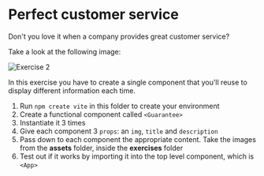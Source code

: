 # Perfect customer service

Don't you love it when a company provides great customer service?

Take a look at the following image:

![Exercise 2](../../assets/exercises/exercise2.png)

In this exercise you have to create a single component that you'll reuse to display different information each time.

1. Run `npm create vite` in this folder to create your environment
2. Create a functional component called `<Guarantee>`
3. Instantiate it 3 times
4. Give each component 3 `props`: an `img`, `title` and `description`
5. Pass down to each component the appropriate content. Take the images from the **assets** folder, inside the **exercises** folder
6. Test out if it works by importing it into the top level component, which is `<App>`
